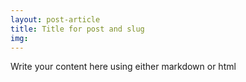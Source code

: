 ```yaml
---
layout: post-article
title: Title for post and slug
img: 
---
```

Write your content here using either markdown or html